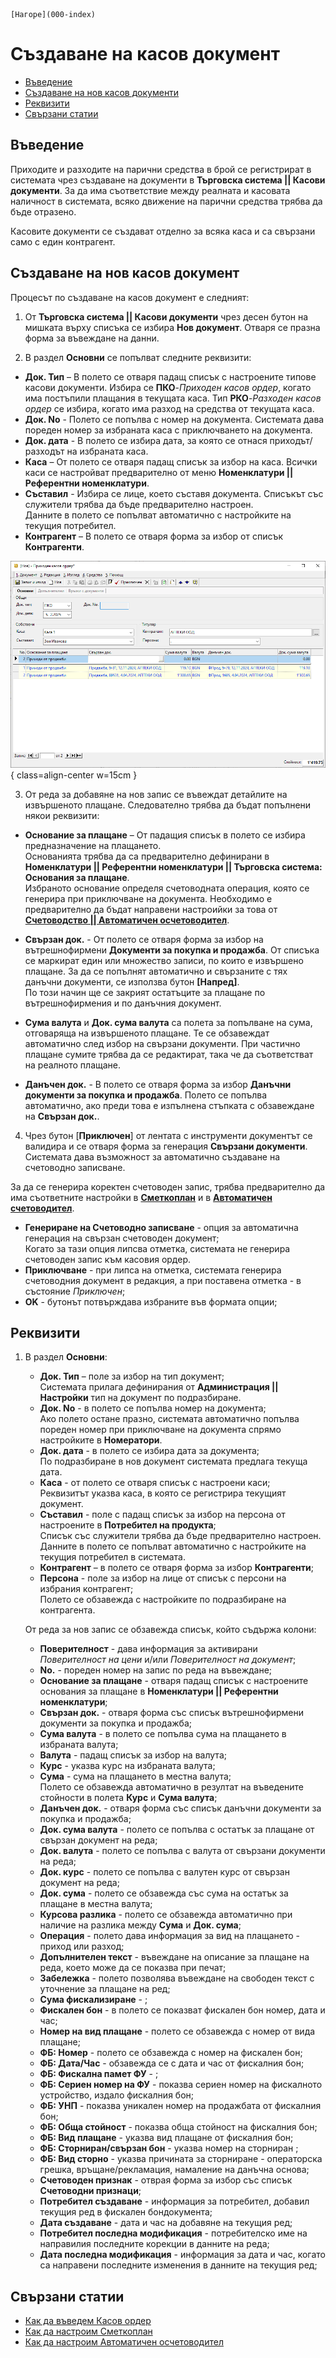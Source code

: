 ```{only} html
[Нагоре](000-index)
```

# Създаване на касов документ

- [Въведение](https://docs.unicontsoft.com/guide/erp/002-docs/002-trade-system/003-payments/001-cashdesk.html#id2)  
- [Създаване на нов касов документи](https://docs.unicontsoft.com/guide/erp/002-docs/002-trade-system/003-payments/001-cashdesk.html#id3)  
- [Реквизити](https://docs.unicontsoft.com/guide/erp/002-docs/002-trade-system/003-payments/001-cashdesk.html#id4)  
- [Свързани статии](https://docs.unicontsoft.com/guide/erp/002-docs/002-trade-system/003-payments/001-cashdesk.html#id5)  

## **Въведение**

Приходите и разходите на парични средства в брой се регистрират в системата чрез създаване на документи в **Търговска система || Касови документи**. За да има съответствие между реалната и касовата наличност в системата, всяко движение на парични средства трябва да бъде отразено.  

Касовите документи се създават отделно за всяка каса и са свързани само с един контрагент.  

## **Създаване на нов касов документ**

Процесът по създаване на касов документ е следният:

1) От **Търговска система || Касови документи** чрез десен бутон на мишката върху списъка се избира **Нов документ**. Отваря се празна форма за въвеждане на данни.   

2)  В раздел **Основни** се попълват следните реквизити:  

- **Док. Тип** – В полето се отваря падащ списък с настроените типове касови документи. Избира се **ПКО**-*Приходен касов ордер*, когато има постъпили плащания в текущата каса. Тип **РКО**-*Разходен касов ордер* се избира, когато има разход на средства от текущата каса.  
- **Док. No** - Полето се попълва с номер на документа. Системата дава пореден номер за избраната каса с приключването на документа.    
- **Док. дата** - В полето се избира дата, за която се отнася приходът/разходът на избраната каса.  
- **Каса** – От полето се отваря падащ списък за избор на каса. Всички каси се настройват предварително от меню **Номенклатури || Референтни номенклатури**.  
- **Съставил** - Избира се лице, което съставя документа. Списъкът със служители трябва да бъде предварително настроен.  
Данните в полето се попълват автоматично с настройките на текущия потребител.  
- **Контрагент** – В полето се отваря форма за избор от списък **Контрагенти**.  

![](901-cashdesk1.png){ class=align-center w=15cm }

3) От реда за добавяне на нов запис се въвеждат детайлите на извършеното плащане. Следователно трябва да бъдат попълнени някои реквизити:  

- **Основание за плащане** – От падащия списък в полето се избира предназначение на плащането.  
Основанията трябва да са предварително дефинирани в **Номенклатури || Референтни номенклатури || Търговска система: Основания за плащане**.  
Избраното основание определя счетоводната операция, която се генерира при приключване на документа. Необходимо е предварително да бъдат направени настроийки за това от [**Счетоводство || Автоматичен осчетоводител**](https://docs.unicontsoft.com/guide/erp/001-ref/002-accounting/002-acc-wizard.html).  

- **Свързан док.** - От полето се отваря форма за избор на вътрешнофирмени **Документи за покупка и продажба**. От списъка се маркират един или множество записи, по които е извършено плащане. За да се попълнят автоматично и свързаните с тях данъчни документи, се използва бутон **[Напред]**.  
По този начин ще се закрият остатъците за плащане по вътрешнофирмения и по данъчния документ.   

- **Сума валута** и **Док. сума валута** са полета за попълване на сума, отговаряща на извършеното плащане. Те се обзавеждат автоматично след избор на свързани документи. При частично плащане сумите трябва да се редактират, така че да съответстват на реалното плащане.  

- **Данъчен док.** - В полето се отваря форма за избор **Данъчни документи за покупка и продажба**. Полето се попълва автоматично, ако преди това е изпълнена стъпката с обзавеждане на **Свързан док.**.  

4) Чрез бутон [**Приключен**] от лентата с инструменти документът се валидира и се отваря форма за генерация **Свързани документи**. Системата дава възможност за автоматично създаване на счетоводно записване.  

За да се генерира коректен счетоводен запис, трябва предварително да има съответните настройки в [**Сметкоплан**](https://docs.unicontsoft.com/guide/erp/001-ref/002-accounting/001-chart-of-acc.html) и в [**Автоматичен счетоводител**](https://docs.unicontsoft.com/guide/erp/001-ref/002-accounting/002-acc-wizard.html).  

   - **Генериране на Счетоводно записване** - опция за автоматична генерация на свързан счетоводен документ;  
   Когато за тази опция липсва отметка, системата не генерира счетоводен запис към касовия ордер.  
   - **Приключване** - при липса на отметка, системата генерира счетоводния документ в редакция, а при поставена отметка - в състояние *Приключен*;  
   - **OK** - бутонът потвърждава избраните във формата опции;    

## **Реквизити**

1) В раздел **Основни**:  
   - **Док. Тип** – поле за избор на тип документ;  
   Системата прилага дефинирания от **Администрация || Настройки** тип на документ по подразбиране.   
   - **Док. No** - в полето се попълва номер на документа;  
   Ако полето остане празно, системата автоматично попълва пореден номер при приключване на документа спрямо настройките в **Номератори**.  
   - **Док. дата** - в полето се избира дата за документа;  
   По подразбиране в нов документ системата предлага текуща дата.   
   - **Каса** - от полето се отваря списък с настроени каси;  
   Реквизитът указва каса, в която се регистрира текущият документ.  
   - **Съставил** - поле с падащ списък за избор на персона от настроените в **Потребител на продукта**;  
   Списък със служители трябва да бъде предварително настроен.    
   Данните в полето се попълват автоматично с настройките на текущия потребител в системата.  
   - **Контрагент** – в полето се отваря форма за избор **Контрагенти**;   
   - **Персона** - поле за избор на лице от списък с персони на избрания контрагент;  
   Полето се обзавежда с настройките по подразбиране на контрагента.  

   От реда за нов запис се обзавежда списък, който съдържа колони:  
   - **Поверителност** - дава информация за активирани *Поверителност на цени* и/или *Поверителност на документ*;  
   - **No.** - пореден номер на запис по реда на въвеждане;  
   - **Основание за плащане** - отваря падащ списък с настроените основания за плащане в **Номенклатури || Референтни номенклатури**;  
   - **Свързан док.** - отваря форма със списък вътрешнофирмени документи за покупка и продажба;  
   - **Сума валута** - в полето се попълва сума на плащането в избраната валута;  
   - **Валута** - падащ списък за избор на валута;    
   - **Курс** - указва курс на избраната валута;  
   - **Сума** - сума на плащането в местна валута;  
   Полето се обзавежда автоматично в резултат на въведените стойности в полета **Курс** и **Сума валута**;  
   - **Данъчен док.** - отваря форма със списък данъчни документи за покупка и продажба;  
   - **Док. сума валута** - полето се попълва с остатък за плащане от свързан документ на реда;  
   - **Док. валута** - полето се попълва с валута от свързани документи на реда;  
   - **Док. курс** - полето се попълва с валутен курс от свързан документ на реда;  
   - **Док. сума** - полето се обзавежда със сума на остатък за плащане в местна валута;  
   - **Курсова разлика** - полето се обзавежда автоматично при наличие на разлика между **Сума** и **Док. сума**;  
   - **Операция** - полето дава информация за вид на плащането - приход или разход;  
   - **Допълнителен текст** - въвеждане на описание за плащане на реда, което може да се показва при печат;  
   - **Забележка** - полето позволява въвеждане на свободен текст с уточнение за плащане на ред;  
   - **Сума фискализиране** - ;  
   - **Фискален бон** - в полето се показват фискален бон номер, дата и час;  
   - **Номер на вид плащане** - полето се обзавежда с номер от вида плащане;  
   - **ФБ: Номер** - полето се обзавежда с номер на фискален бон;  
   - **ФБ: Дата/Час** - обзавежда се с дата и час от фискалния бон;  
   - **ФБ: Фискална памет ФУ** - ;  
   - **ФБ: Сериен номер на ФУ** - показва сериен номер на фискалното устройство, издало фискалния бон;  
   - **ФБ: УНП** - показва уникален номер на продажбата от фискалния бон;  
   - **ФБ: Обща стойност** - показва обща стойност на фискалния бон;  
   - **ФБ: Вид плащане** - указва вид плащане от фискалния бон;  
   - **ФБ: Сторниран/свързан бон** - указва номер на сторниран ;  
   - **ФБ: Вид сторно** - указва причината за сторниране - операторска грешка, връщане/рекламация, намаление на данъчна основа;  
   - **Счетоводен признак** - отврая форма за избор със списък **Счетоводни признаци**;  
   - **Потребител създаване** - информация за потребител, добавил текущия ред в фискален бондокумента;  
   - **Дата създаване** - дата и час на добавяне на текущия ред;  
   - **Потребител последна модификация** - потребителско име на направилия последните корекции в данните на реда;  
   - **Дата последна модификация** - информация за дата и час, когато са направени последните изменения в данните на текущия ред;  

## **Свързани статии**

- [Как да въведем Касов ордер](https://www.unicontsoft.com/cms/node/57)  
- [Как да настроим Сметкоплан](https://www.unicontsoft.com/cms/node/36)  
- [Как да настроим Автоматичен осчетоводител](https://www.unicontsoft.com/cms/node/257)
